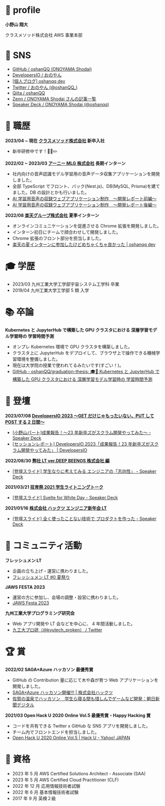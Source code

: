 # 👤 profile

**小野山 翔大**

クラスメソッド株式会社 AWS 事業本部

# 📱 SNS

- [GitHub / oshanQQ (ONOYAMA Shodai)](https://github.com/oshanQQ)
- [DevelopersIO / おのやん](https://dev.classmethod.jp/author/oshanqq)
- [[個人ブログ] oshanqq dev](https://oshanqq-dev.vercel.app/)
- [Twitter / おのやん (@oshanQQ\_)](https://twitter.com/oshanQQ_)
- [Qiita / oshanQQ](https://qiita.com/oshanQQ)
- [Zenn / ONOYAMA Shodai さんの記事一覧](https://zenn.dev/oshanqq)
- [Speaker Deck / ONOYAMA Shodai (@oshanqq)](https://speakerdeck.com/oshanqq)

# 💼 職歴

**2023/04 ~ 現在 [クラスメソッド株式会社](https://classmethod.jp/) 新卒入社**

- 新卒研修中です！🧑‍🎓✏️

**2022/02 ~ 2023/03 [アーニー MLG 株式会社](https://ernie.co.jp/) 長期インターン**

- 社内向けの音声認識モデル学習用の音声データ収集アプリケーションを開発しました。
- 全部 TypeScript でフロント、バック(Nest.js)、DB(MySQL, Prisma)を建てました。DB の設計とかも行いました。
- [AI 学習用音声の収録ウェブアプリケーション制作　〜開発レポート前編〜](https://olaris.jp/posts/WKvv-yyB)
- [AI 学習用音声の収録ウェブアプリケーション制作　〜開発レポート後編〜](https://olaris.jp/posts/Ku4HryXS)

**2022/08 [楽天グループ株式会社](https://corp.rakuten.co.jp/about/) 夏季インターン**

- オンラインコミュニケーションを促進させる Chrome 拡張を開発しました。
- インターン初日にチームで顔合わせして開発しました。
- Chrome 拡張のフロント部分を担当しました。
- [楽天の夏インターンに参加したけどめちゃくちゃ良かった | oshanqq dev](https://oshanqq-dev.vercel.app/posts/rakuten-internship)

# 🎓 学歴

- 2023/03 九州工業大学工学部宇宙システム工学科 卒業
- 2019/04 九州工業大学工学部 5 類 入学

# 📚 卒論

**Kubernetes と JupyterHub で構築した GPU クラスタにおける 深層学習モデル学習時の 学習時間予測**

- オンプレ Kubernetes 環境で GPU クラスタを構築しました。
- クラスタ上に JupyterHub をデプロイして、ブラウザ上で操作できる機械学習環境を整備しました。
- 現在は大学院の授業で使われてるみたいです(すごい！)。
- [GitHub - oshanQQ/graduation-thesis: 🎓📝 Kubernetes と JupyterHub で構築した GPU クラスタにおける 深層学習モデル学習時の 学習時間予測](https://github.com/oshanQQ/graduation-thesis)

# 🎤 登壇

**2023/07/08 [DevelopersIO 2023 〜GET だけじゃもったいない、PUT して POST する 2 日間〜](https://event.classmethod.jp/developers-io/2023)**

- [[小野山パート]成果報告！〜23 年新卒ズがスクラム開発やってみた〜 - Speaker Deck](https://speakerdeck.com/oshanqq/cheng-guo-bao-gao-23nian-xin-zu-zugasukuramukai-fa-yatutemita)
- [[セッションレポート] DevelopersIO 2023「成果報告！23 年新卒ズがスクラム開発やってみた」 | DevelopersIO](https://dev.classmethod.jp/articles/devio2023-new-grad-scrum-training/)

**2022/08/30 [弊社 LT ver.DEEP BEENOS 株式会社 編](https://techplay.jp/event/867155)**

- [[登壇スライド] 学生なりに考えてみる エンジニアの「志向性」 - Speaker Deck](https://speakerdeck.com/oshanqq/xue-sheng-narinikao-etemiru-enziniano-zhi-xiang-xing)

**2021/03/21 [技育祭 2021 学生ライトニングトーク](https://talent.supporterz.jp/geeksai/2021/)**

- [[登壇スライド] Svelte for White Day - Speaker Deck](https://speakerdeck.com/oshanqq/svelte-for-white-day)

**2021/01/16 [株式会社 ハックツ エンジニア新年会 LT](https://hackz.connpass.com/event/199547/)**

- [[登壇スライド] 全く使ったことない技術で プロダクトを作った - Speaker Deck](https://speakerdeck.com/oshanqq/quan-kushi-tutakotonaiji-shu-de-purodakutowozuo-tuta)

# 🤝 コミュニティ活動

**フレッシュメン LT**

- 企画の立ち上げ・運営に携わりました。
- [フレッシュメン LT #0 夏祭り](https://connpass.com/event/285559/)

**JAWS FESTA 2023**

- 運営の方に参加し、会場の調整・設営に携わりました。
- [JAWS Festa 2023](https://jft2023.jaws-ug.jp/)

**九州工業大学プログラミング研究会**

- Web アプリ開発や LT 会などを中心に、 4 年間活動しました。
- [九工大プロ研（@kyutech_proken） / Twitter](https://twitter.com/kyutech_proken)

# 🏆 賞

**2022/02 SAGA×Azure ハッカソン 最優秀賞**

- GitHub の Contribution 量に応じて木や森が育つ Web アプリケーションを開発しました。
- [SAGA×Azure ハッカソン開催!!! | 株式会社ハックツ](https://hackz.team/news/2NI9kKjmcoVfALGaw2luVR)
- [佐賀の温泉でハッカソン　学生ら寝る間も惜しんでゲームなど開発：朝日新聞デジタル](https://www.asahi.com/articles/ASQ267281Q26TTHB001.html)

**2021/03 Open Hack U 2020 Online Vol.5 最優秀賞・Happy Hacking 賞**

- コードを共有できる Twitter x GitHub な SNS アプリを開発しました。
- チーム内でフロントエンドを担当しました。
- [Open Hack U 2020 Online Vol.5 | Hack U - Yahoo! JAPAN](https://hacku.yahoo.co.jp/hacku2020online5/)

# 📜 資格

- 2023 年 5 月 AWS Certified Solutions Architect - Associate (SAA)
- 2023 年 5 月 AWS Certified Cloud Practitioner (CLF)
- 2022 年 12 月 応用情報技術者試験
- 2022 年 6 月 基本情報技術者試験
- 2017 年 9 月 英検２級
